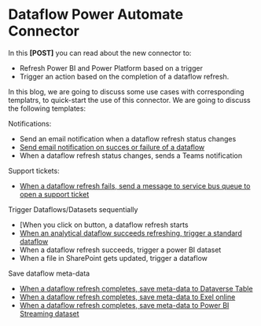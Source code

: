 # Dataflow Power Automate Connector 
In this **[POST]** you can read about the new connector to:
* Refresh Power BI and Power Platform based on a trigger
* Trigger an action based on the completion of a dataflow refresh.

In this blog, we are going to discuss some use cases with corresponding templatrs, to quick-start the use of this connector. We are going to discuss the following templates:

Notifications:
* Send an email notification when a dataflow refresh status changes
* [Send email notification on succes or failure of a dataflow](https://miquelladeboer.github.io/dataflowdiagnostics/all_dataflow_templates.md)
* When a dataflow refresh status changes, sends a Teams notification

Support tickets:
* [When a dataflow refresh fails, send a message to service bus queue to open a support ticket](https://miquelladeboer.github.io/dataflowdiagnostics/all_dataflow_templates.md)


Trigger Dataflows/Datasets sequentially
* [When you click on button, a dataflow refresh starts
* [When an analytical dataflow succeeds refreshing, trigger a standard dataflow](https://miquelladeboer.github.io/dataflowdiagnostics/all_dataflow_templates.md)
* When a dataflow refresh succeeds, trigger a power BI dataset
* When a file in SharePoint gets updated, trigger a dataflow

Save dataflow meta-data
* [When a dataflow refresh completes, save meta-data to Dataverse Table](https://miquelladeboer.github.io/dataflowdiagnostics/dataflow_monitoring_with_data_in_dataverse.md)
* [When a dataflow refresh completes, save meta-data to Exel online](https://miquelladeboer.github.io/dataflowdiagnostics/dataflow_monitoring_with_excel.md)
* [When a dataflow refresh completes, save meta-data to Power BI Streaming dataset](https://miquelladeboer.github.io/dataflowdiagnostics/dataflow_monitoring_with_powerbi_streaming_dataset.html)
